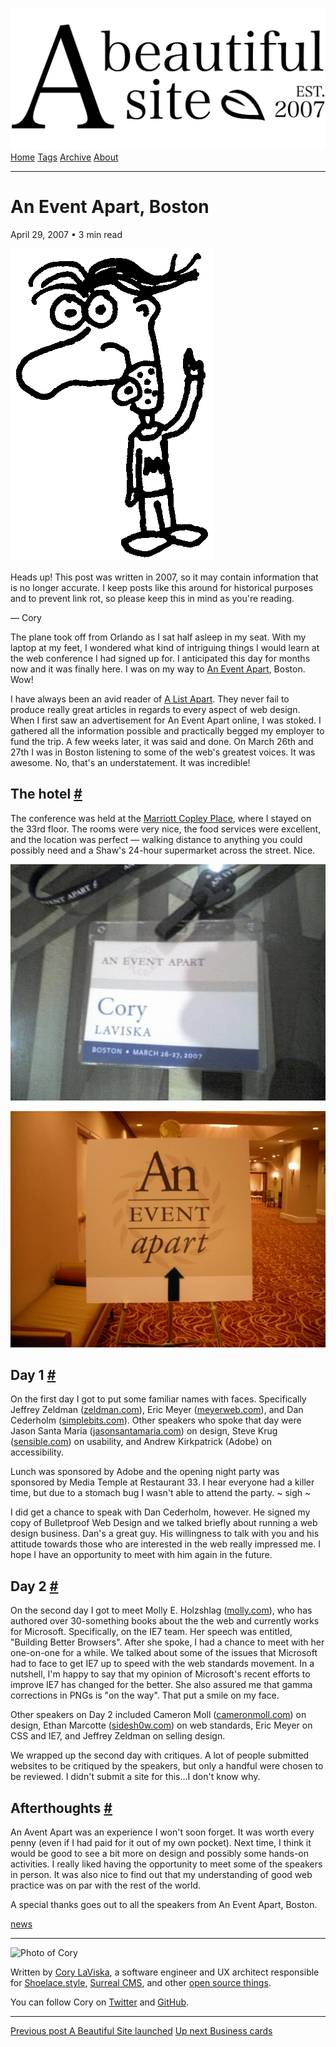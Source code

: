 <a href="../../index.html" class="header-link"><img src="../../images/logos/wordmark.svg" alt="A Beautiful Site" class="wordmark" /></a> <a href="../../index.html" class="nav-item">Home</a> <a href="../../tags/index.html" class="nav-item">Tags</a> <a href="../index.html" class="nav-item">Archive</a> <a href="../../about/index.html" class="nav-item">About</a>

---

# An Event Apart, Boston

April 29, 2007 • 3 min read

![A drawing of a cartoon man pointing upwards](../../images/artwork/pointer.gif)

Heads up! This post was written in 2007, so it may contain information that is no longer accurate. I keep posts like this around for historical purposes and to prevent link rot, so please keep this in mind as you're reading.

— Cory

The plane took off from Orlando as I sat half asleep in my seat. With my laptop at my feet, I wondered what kind of intriguing things I would learn at the web conference I had signed up for. I anticipated this day for months now and it was finally here. I was on my way to [An Event Apart](http://aneventapart.com/), Boston. Wow!

I have always been an avid reader of [A List Apart](http://alistapart.com/). They never fail to produce really great articles in regards to every aspect of web design. When I first saw an advertisement for An Event Apart online, I was stoked. I gathered all the information possible and practically begged my employer to fund the trip. A few weeks later, it was said and done. On March 26th and 27th I was in Boston listening to some of the web's greatest voices. It was awesome. No, that's an understatement. It was incredible!

## The hotel <a href="#the-hotel" class="direct-link">#</a>

The conference was held at the [Marriott Copley Place](http://marriott.com/hotels/travel/bosco-boston-marriott-copley-place/), where I stayed on the 33rd floor. The rooms were very nice, the food services were excellent, and the location was perfect — walking distance to anything you could possibly need and a Shaw's 24-hour supermarket across the street. Nice.

![A picture of my conference badge](../../images/aea-badge.jpg)

![Me in front of the An Event Apart sign before the conference](../../images/aea-sign.jpg)

## Day 1 <a href="#day-1" class="direct-link">#</a>

On the first day I got to put some familiar names with faces. Specifically Jeffrey Zeldman ([zeldman.com](http://zeldman.com/)), Eric Meyer ([meyerweb.com](http://meyerweb.com/)), and Dan Cederholm ([simplebits.com](http://simplebits.com/)). Other speakers who spoke that day were Jason Santa Maria ([jasonsantamaria.com](http://jasonsantamaria.com/)) on design, Steve Krug ([sensible.com](http://sensible.com/)) on usability, and Andrew Kirkpatrick (Adobe) on accessibility.

Lunch was sponsored by Adobe and the opening night party was sponsored by Media Temple at Restaurant 33. I hear everyone had a killer time, but due to a stomach bug I wasn't able to attend the party. ~ sigh ~

I did get a chance to speak with Dan Cederholm, however. He signed my copy of Bulletproof Web Design and we talked briefly about running a web design business. Dan's a great guy. His willingness to talk with you and his attitude towards those who are interested in the web really impressed me. I hope I have an opportunity to meet with him again in the future.

## Day 2 <a href="#day-2" class="direct-link">#</a>

On the second day I got to meet Molly E. Holzshlag ([molly.com](http://molly.com/)), who has authored over 30-something books about the the web and currently works for Microsoft. Specifically, on the IE7 team. Her speech was entitled, "Building Better Browsers". After she spoke, I had a chance to meet with her one-on-one for a while. We talked about some of the issues that Microsoft had to face to get IE7 up to speed with the web standards movement. In a nutshell, I'm happy to say that my opinion of Microsoft's recent efforts to improve IE7 has changed for the better. She also assured me that gamma corrections in PNGs is "on the way". That put a smile on my face.

Other speakers on Day 2 included Cameron Moll ([cameronmoll.com](http://cameronmoll.com/)) on design, Ethan Marcotte ([sidesh0w.com](http://sidesh0w.com/)) on web standards, Eric Meyer on CSS and IE7, and Jeffrey Zeldman on selling design.

We wrapped up the second day with critiques. A lot of people submitted websites to be critiqued by the speakers, but only a handful were chosen to be reviewed. I didn't submit a site for this...I don't know why.

## Afterthoughts <a href="#afterthoughts" class="direct-link">#</a>

An Avent Apart was an experience I won't soon forget. It was worth every penny (even if I had paid for it out of my own pocket). Next time, I think it would be good to see a bit more on design and possibly some hands-on activities. I really liked having the opportunity to meet some of the speakers in person. It was also nice to find out that my understanding of good web practice was on par with the rest of the world.

A special thanks goes out to all the speakers from An Event Apart, Boston.

<a href="../../tags/news/index.html" class="post-tag">news</a>

---

<img src="http://0.gravatar.com/avatar/bf1b3b95fd5b096a3592247c29667b33?s=512" alt="Photo of Cory" class="avatar avatar-small" />

Written by [Cory LaViska](../../index-4.html), a software engineer and UX architect responsible for [Shoelace.style](https://shoelace.style/), [Surreal CMS](https://www.surrealcms.com/), and other [open source things](https://github.com/claviska).

You can follow Cory on [Twitter](https://twitter.com/bgooonz) and [GitHub](https://github.com/claviska).

---

<a href="../a-beautiful-site-launched/index.html" class="post-nav-previous"><span class="small">Previous post</span> A Beautiful Site launched</a> <a href="../business-cards/index.html" class="post-nav-next"><span class="small">Up next</span> Business cards</a>
